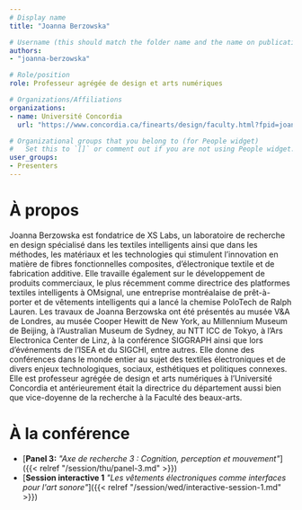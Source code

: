 ```yaml
---
# Display name
title: "Joanna Berzowska"

# Username (this should match the folder name and the name on publications)
authors:
- "joanna-berzowska"

# Role/position
role: Professeur agrégée de design et arts numériques

# Organizations/Affiliations
organizations:
- name: Université Concordia
  url: "https://www.concordia.ca/finearts/design/faculty.html?fpid=joanna-berzowska"

# Organizational groups that you belong to (for People widget)
#   Set this to `[]` or comment out if you are not using People widget.
user_groups:
- Presenters
---
```


# À propos

Joanna Berzowska est fondatrice de XS Labs, un laboratoire de recherche en design spécialisé dans les textiles intelligents ainsi que dans les méthodes, les matériaux et les technologies qui stimulent l’innovation en matière de fibres fonctionnelles composites, d’électronique textile et de fabrication additive. Elle travaille également sur le développement de produits commerciaux, le plus récemment comme directrice des platformes textiles intelligents à OMsignal, une entreprise montréalaise de prêt-à-porter et de vêtements intelligents qui a lancé la chemise PoloTech de Ralph Lauren. Les travaux de Joanna Berzowska ont été présentés au musée V&A de Londres, au musée Cooper Hewitt de New York, au Millennium Museum de Beijing, à l’Australian Museum de Sydney, au NTT ICC de Tokyo, à l’Ars Electronica Center de Linz, à la conférence SIGGRAPH ainsi que lors d’événements de l’ISEA et du SIGCHI, entre autres. Elle donne des conférences dans le monde entier au sujet des textiles électroniques et de divers enjeux technologiques, sociaux, esthétiques et politiques connexes. Elle est professeur agrégée de design et arts numériques à l’Université Concordia et antérieurement était la directrice du département aussi bien que vice-doyenne de la recherche à la Faculté des beaux-arts.

# À la conférence

- [**Panel 3:** *"Axe de recherche 3 : Cognition, perception et mouvement"*]({{< relref "/session/thu/panel-3.md" >}})
- [**Session interactive 1** *"Les vêtements électroniques comme interfaces pour l'art sonore"*]({{< relref "/session/wed/interactive-session-1.md" >}})